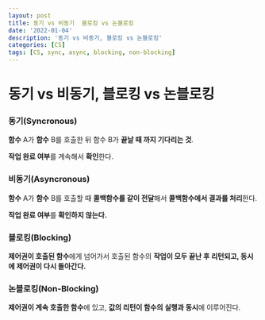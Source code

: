 ```yaml
---
layout: post
title: 동기 vs 비동기  블로킹 vs 논블로킹
date: '2022-01-04'
description: '동기 vs 비동기, 블로킹 vs 논블로킹'
categories: [CS]
tags: [CS, sync, async, blocking, non-blocking]
---
```

# 동기 vs 비동기, 블로킹 vs 논블로킹

### 동기(Syncronous)

**함수** A가 **함수** B를 호출한 뒤 함수 B가 **끝날 때 까지 기다리는 것**.

**작업 완료 여부**를 계속해서 **확인**한다.

### 비동기(Asyncronous)

**함수** A가 **함수** B를 호출할 때 **콜백함수를 같이 전달**해서 **콜백함수에서 결과를 처리**한다.

**작업 완료 여부**를 **확인하지 않는다.**

### 블로킹(Blocking)

**제어권이 호출된 함수**에게 넘어가서 호출된 함수의 **작업이 모두 끝난 후 리턴되고, 동시에 제어권이 다시 돌아간다.**

### 논블로킹(Non-Blocking)

**제어권이 계속 호출한 함수**에 있고, **값의 리턴이 함수의 실행과 동시**에 이루어진다.

